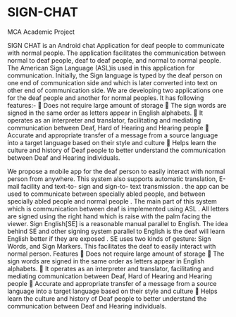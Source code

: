 # SIGN-CHAT

MCA Academic Project

SIGN CHAT is an Android chat Application for deaf people to communicate with normal people. 
The application facilitates the communication between normal to deaf people, deaf to deaf people, and normal to normal people.
The American Sign Language (ASL)is used in this application for communication.
Initially, the Sign language is typed by the deaf person on one end of communication side and which is later converted into text on other end of communication side. 
We are developing two applications one for the deaf people and another for normal peoples.
It has following features:-
 Does not require large amount of storage
 The sign words are signed in the same order as letters appear in English alphabets.
 It operates as an interpreter and translator, facilitating and mediating communication between Deaf, Hard of Hearing and Hearing people
 Accurate and appropriate transfer of a message from a source language into a target language based on their style and culture
 Helps learn the culture and history of Deaf people to better understand the communication between Deaf and Hearing individuals.

We propose a mobile app for the deaf person to easily interact with normal person from anywhere. This system also supports automatic translation, E-mail facility and text-to- sign and sign-to- text transmission . the app can be used to communicate between specially abled people, and between specially abled people and normal people . The main part of this system which is communication between deaf is implemented using ASL . All letters are signed using the right hand which is raise with the palm facing the viewer. Sign English[SE] is a reasonable manual parallel to English. The idea behind SE and other signing system parallel to English is the deaf will learn English better if they are exposed . SE uses two kinds of gesture: Sign Words, and Sign Markers. This facilitates the deaf to easily interact with normal person.
Features
 Does not require large amount of storage
 The sign words are signed in the same order as letters appear in English alphabets.
 It operates as an interpreter and translator, facilitating and mediating communication between Deaf, Hard of Hearing and Hearing people
 Accurate and appropriate transfer of a message from a source language into a target language based on their style and culture
 Helps learn the culture and history of Deaf people to better understand the communication between Deaf and Hearing individuals.
